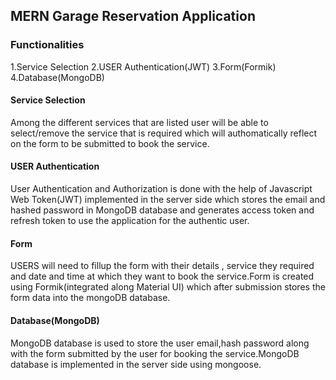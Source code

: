 ## MERN Garage Reservation Application

### Functionalities
1.Service Selection 2.USER Authentication(JWT) 3.Form(Formik) 4.Database(MongoDB)

#### Service Selection
Among the different services that are listed user will be able to select/remove the service that is required which will authomatically reflect on the form to be submitted to book the service.

#### USER Authentication 
User Authentication and Authorization is done with the help of Javascript Web Token(JWT) implemented in the server side  which stores the email and hashed password in MongoDB database and generates access token and refresh token to use the application for the authentic user.

#### Form 
USERS will need to fillup the form with their details , service they required and date and time at which they want to book the service.Form is created using Formik(integrated along Material UI) which after submission stores the form data into the mongoDB database.

#### Database(MongoDB)
MongoDB database is used to store the user email,hash password along with the form submitted by the user for booking the service.MongoDB database is implemented in the server side using mongoose.
